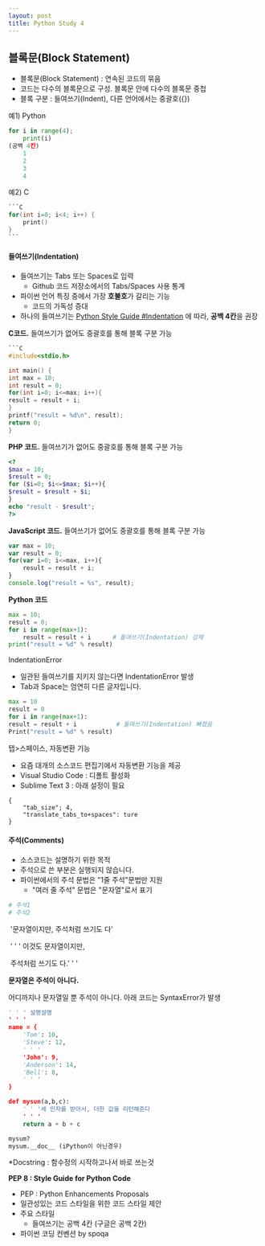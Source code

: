 ```yaml
---
layout: post
title: Python Study 4
---
```


## 블록문(Block Statement)

- 블록문(Block Statement) : 연속된 코드의 묶음
- 코드는 다수의 블록문으로 구성. 블록문 안에 다수의 블록문 중첩
- 블록 구분 : 들여쓰기(Indent), 다른 언어에서는 중괄호({})

예1) Python

```python
for i in range(4);
	print(i)
(공백 4칸)
	1 
	2
	3
	4
```

예2) C

~~~c
```C
for(int i=0; i<4; i++) {
    print()
}
```
~~~

#### 들여쓰기(Indentation)

- 들여쓰기는 Tabs 또는 Spaces로 입력
  - Github 코드 저장소에서의 Tabs/Spaces 사용 통계
- 파이썬 언어 특징 중에서 가장 **호불호**가 갈리는 기능
  - 코드의 가독성 증대
- 하나의 들여쓰기는 <u>Python Style Guide #Indentation</u> 에 따라, **공백 4칸**을 권장

**C코드.** 들여쓰기가 없어도 중괄호를 통해 블록 구분 가능

~~~c
```C
#include<stdio.h>

int main() {
int max = 10;
int result = 0;
for(int i=0; i<=max; i++){
result = result + i;
}
printf("result = %d\n", result);
return 0;
}
~~~

**PHP 코드.** 들여쓰기가 없어도 중괄호를 통해 블록 구분 가능

```php
<?
$max = 10;
$result = 0;
for ($i=0; $i<=$max; $i++){
$result = $result + $i;
}
echo "result - $result";
?>    
```

**JavaScript 코드.** 들여쓰기가 없어도 중괄호를 통해 블록 구분 가능

```javascript
var max = 10;
var result = 0;
for(var i=0; i<=max, i++){
    result = result + i;
}
console.log("result = %s", result);
```

**Python 코드**

```python
max = 10;
result = 0;
for i in range(max+1):
    result = result + i      # 들여쓰기(Indentation) 강제
print("result = %d" % result)
```

IndentationError

- 일관된 들여쓰기를 지키지 않는다면 IndentationError 발생
- Tab과 Space는 엄연히 다른 글자입니다.

```python
max = 10
result = 0
for i in range(max+1):
result = result + i           # 들여쓰기(Indentation) 빠졌음
Print("result = %d" % result)
```

탭>스페이스, 자동변환 기능

- 요즘 대개의 소스코드 편집기에서 자동변환 기능을 제공
- Visual Studio Code : 디폴트 활성화
- Sublime Text 3 : 아래 설정이 필요

```
{
    "tab_size"; 4,
    "translate_tabs_to+spaces": ture
}
```

#### 주석(Comments)

- 소스코드는 설명하기 위한 목적
- 주석으로 쓴 부분은 실행되지 않습니다. 
- 파이썬에서의 주석 문법은 "1줄 주석"문법만 지원
  - "여러 줄 주석" 문법은 "문자열"로서 표기

```python
# 주석1
# 주석2
```

​	'문자열이지만, 주석처럼 쓰기도 다'

​	' ' ' 이것도 문자열이지만, 

​	주석처럼 쓰기도 다.' ' ' 

**문자열은 주석이 아니다.**

어디까지나 문자열일 뿐 주석이 아니다. 아래 코드는 SyntaxError가 발생

```python
' ' ' 설명설명
' ' '
name = {
	'Tom': 10,
	'Steve': 12,
	' ' '
	'John': 9,
	'Anderson': 14,
	'Bell': 8,
	' ' '
}

def mysun(a,b,c):
    ' ' '세 인자를 받아서, 더한 값을 리턴해준다
    ' ' '
    return a + b + c

mysum?
mysum.__doc__ (iPython이 아닌경우)
```

 *Docstring : 함수정의 시작하고나서 바로 쓰는것

 **PEP 8 : Style Guide for Python Code**

- PEP : Python Enhancements Proposals
- 일관성있는 코드 스타일을 위한 코드 스타일 제안
- 주요 스타일
  - 들여쓰기는 공백 4칸 (구글은 공백 2칸)
- 파이썬 코딩 컨벤션 by spoqa 
